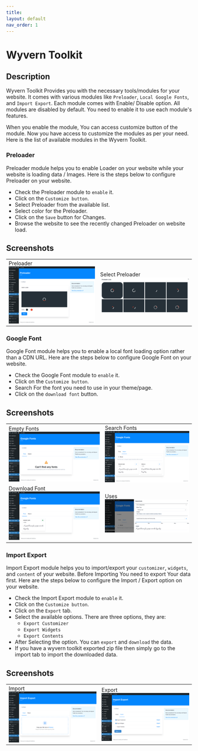 ```yaml
---
title: 
layout: default
nav_order: 1
---
```

# Wyvern Toolkit

## Description
Wyvern Toolkit Provides you with the necessary tools/modules for your website. It comes with various modules like `Preloader`, `Local Google Fonts`, and `Import Export`. Each module comes with Enable/ Disable option. All modules are disabled by default. You need to enable it to use each module's features.

When you enable the module, You can access customize button of the module. Now you have access to customize the modules as per your need. Here is the list of available modules in the Wyvern Toolkit.

### Preloader
Preloader module helps you to enable Loader on your website while your website is loading data / Images. Here is the steps below to configure Preloader on your website.

- Check the Preloader module to `enable` it.
- Click on the `Customize button`.
- Select Preloader from the available list.
- Select color for the Preloader.
- Click on the `Save` button for Changes.
- Browse the website to see the recently changed Preloader on website load. 

## Screenshots

|  |  |
| ----------- | ----------- |
| Preloader ![Preloader](images/screenshot8.png) | Select Preloader ![Select Preloader](images/screenshot9.png) |



### Google Font
Google Font module helps you to enable a local font loading option rather than a CDN URL. Here are the steps below to configure Google Font on your website.

- Check the Google Font module to `enable` it.
- Click on the `Customize button`.
- Search For the font you need to use in your theme/page.
- Click on the `download font` button.

## Screenshots

|  |  |
| ----------- | ----------- |
| Empty Fonts ![Empty Fonts](images/screenshot2.png) | Search Fonts ![Search Fonts](images/screenshot3.png) |
| Download Font ![Download Font](images/screenshot5.png) | Uses ![Uses](images/screenshot4.png) |


### Import Export
Import Export module helps you to import/export your `customizer`, `widgets`, and `content` of your website. Before Importing You need to export Your data first. Here are the steps below to configure the Import / Export option on your website.

- Check the Import Export module to `enable` it.
- Click on the `Customize button`.
- Click on the `Export` tab.
- Select the available options. There are three options, they are: 
    - `Export Customizer`
    - `Export Widgets`
    - `Export Contents`
- After Selecting the option. You can `export` and `download` the data.
- If you have a wyvern toolkit exported zip file then simply go to the import tab to import the downloaded data.

## Screenshots

|  |  |
| ----------- | ----------- |
| Import ![Import](images/screenshot6.png) | Export ![Export](images/screenshot7.png) |